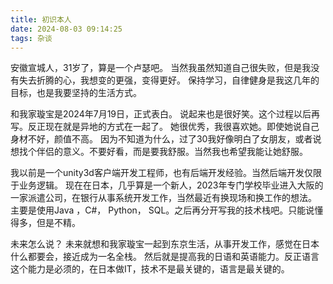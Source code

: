 ```yaml
---
title: 初识本人
date: 2024-08-03 09:14:25
tags: 杂谈
---
```

安徽宣城人，31岁了，算是一个卢瑟吧。
当然我虽然知道自己很失败，但是我没有失去折腾的心，我想变的更强，变得更好。
保持学习，自律健身是我这几年的目标，也是我要坚持的生活方式。

和我家璇宝是2024年7月19日，正式表白。
说起来也是很好笑。这个过程以后再写。反正现在就是异地的方式在一起了。
她很优秀，我很喜欢她。即使她说自己身材不好，颜值不高。
因为不知道为什么，过了30我好像明白了女朋友，或者说想找个伴侣的意义。不要好看，而是要我舒服。当然我也希望我能让她舒服。

我以前是一个unity3d客户端开发工程师，也有后端开发经验。当然后端开发仅限于业务逻辑。
现在在日本，几乎算是一个新人，2023年专门学校毕业进入大阪的一家派遣公司，在银行从事系统开发工作，当然最近有换现场和换工作的想法。
主要是使用Java ，C#， Python， SQL。之后再分开写我的技术栈吧。只能说懂得多，但是不精。

未来怎么说？
未来就想和我家璇宝一起到东京生活，从事开发工作，感觉在日本什么都要会，接近成为一名全栈。
然后就是提高我的日语和英语能力。反正语言这个能力是必须的，在日本做IT，技术不是最关键的，语言是最关键的。